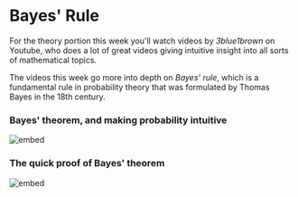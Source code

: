 # Bayes' Rule

For the theory portion this week you'll watch videos by *3blue1brown* on
Youtube, who does a lot of great videos giving intuitive insight into all sorts
of mathematical topics.

The videos this week go more into depth on *Bayes' rule*, which is a
fundamental rule in probability theory that was formulated by Thomas Bayes in
the 18th century. 

### Bayes' theorem, and making probability intuitive

![embed](https://www.youtube.com/embed/HZGCoVF3YvM)

### The quick proof of Bayes' theorem

![embed](https://www.youtube.com/embed/U_85TaXbeIo)

